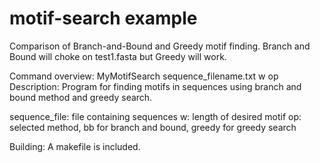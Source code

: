 # motif-search example

Comparison of Branch-and-Bound and Greedy motif finding. Branch and Bound will choke on test1.fasta but Greedy will work.

Command overview:
MyMotifSearch sequence_filename.txt w op
Description: Program for finding motifs in sequences
using branch and bound method and greedy search.

sequence_file: file containing sequences
w: length of desired motif
op: selected method, bb for branch and bound, greedy
for greedy search

Building:
A makefile is included.
